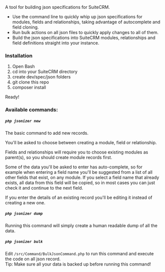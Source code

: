 
A tool for building json specifications for SuiteCRM.

- Use the command line to quickly whip up json specifications for modules, fields and relationships, taking advantage of autocomplete and field cloning.
- Run bulk actions on all json files to quickly apply changes to all of them.
- Build the json specifications into SuiteCRM modules, relationships and field definitions straight into your instance.

### Installation

1. Open Bash
2. cd into your SuiteCRM directory
3. create dev/spec/json folders
4. git clone this repo
5. composer install

Ready!

### Available commands:

##### `php jsonizer new`

The basic command to add new records.

You'll be asked to choose between creating a module, field or relationship.

Fields and relationships will require you to choose existing modules as parent(s), so you should create module records first.

Some of the data you'll be asked to enter has auto-complete, so for example when entering a field name you'll be suggested from a list of all other fields that exist, on any module. If you select a field name that already exists, all data from this field will be copied, so in most cases you can just check it and continue to the next field.

If you enter the details of an existing record you'll be editing it instead of creating a new one.

##### `php jsonizer dump`

Running this command will simply create a human readable dump of all the data.

##### `php jsonizer bulk`

Edit `/src/Command/BulkJsonCommand.php` to run this command and execute the code on all json record.  
Tip: Make sure all your data is backed up before running this command!